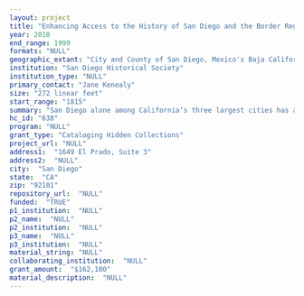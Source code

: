 ```yaml
--- 
layout: project 
title: "Enhancing Access to the History of San Diego and the Border Region"
year: 2010
end_range: 1999
formats: "NULL"
geographic_extant: "City and County of San Diego, Mexico's Baja California, Southern California, California in general and select materials from other U.S. regions."
institution: "San Diego Historical Society"
institution_type: "NULL"
primary_contact: "Jane Kenealy"
size: "272 linear feet"
start_range: "1815"
summary: "San Diego alone among California’s three largest cities has an historical organization specifically dedicated to documenting its history. Founded in 1928, SDHC is the primary repository for historical materials of all kinds relating to the San Diego region. Among the institution's greatest treasures are its archival collections, which are complemented by related holdings including 2.5 million photographs and major collections of maps, ephemera, oral histories, and other materials that support scholarly research. SDHC has 284 archival collections. Support is requested to create finding aids for 133 collections for which only very preliminary finding aids (83), or no finding aids of any kind (50), exist. In addition, processing will be required for those among the 133 collections which are inadequately arranged. Only 10 finding aids of any kind are currently available via the SDHC website. Therefore, for all practical purposes SDHC's archival holdings are largely invisible to scholars. The 133 collections document topics such as Indians, filibustering expeditions into Mexico, commercial activities on both sides of the border, the temperance movement, and women's history. Collectively, they constitute a comprehensive portrait of the history and evolution of American's ninth largest city and the surrounding region, including Baja California."
hc_id: "638"
program: "NULL"
grant_type: "Cataloging Hidden Collections"
project_url: "NULL"
address1:  "1649 El Prado, Suite 3"
address2:  "NULL"
city:  "San Diego"
state:  "CA"
zip: "92101"
repository_url:  "NULL"
funded:  "TRUE"
p1_institution:  "NULL"
p2_name:  "NULL"
p2_institution:  "NULL"
p3_name:  "NULL"
p3_institution:  "NULL"
material_string: "NULL"
collaborating_institution:  "NULL"
grant_amount:  "$162,100"
material_description:  "NULL"
---
```

